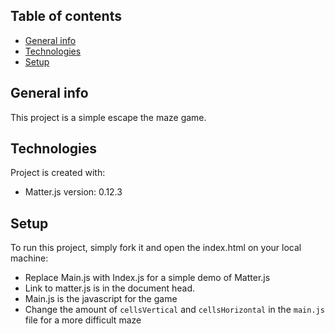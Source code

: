 ## Table of contents

- [General info](#general-info)
- [Technologies](#technologies)
- [Setup](#setup)

## General info

This project is a simple escape the maze game.

## Technologies

Project is created with:

- Matter.js version: 0.12.3

## Setup

To run this project, simply fork it and open the index.html on your local machine:

- Replace Main.js with Index.js for a simple demo of Matter.js
- Link to matter.js is in the document head.
- Main.js is the javascript for the game
- Change the amount of `cellsVertical` and `cellsHorizontal` in the `main.js` file for a more difficult maze
